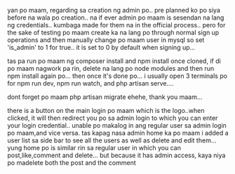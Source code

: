 yan po maam, regarding sa creation ng admin po.. pre planned ko po siya before na wala po creation.. na if ever admin po maam is sesendan na lang ng credentials.. kumbaga made for them na in the official process.. pero for the sake of testing po maam create ka na lang po through normal sign up operations and then manually change po maam user in mysql so set 'is_admin' to 1 for true.. it is set to 0 by default when signing up... 

tas pa run po maam ng composer install and npm install once cloned, if di po maam nagwork pa rin, delete na lang po node modules and then run npm install again po... then once it's done po... i usually open 3 terminals po for npm run dev, npm run watch, and php artisan serve.... 

dont forget po maam php artisan migrate ehehe, thank you maam...

there is a button on the main login po maam which is the logo..when clicked, it will then redirect you po sa admin login to which you can enter your login credential.. unable po makalog in ang regular user sa admin login po maam,and vice versa. tas kapag nasa admin home ka po maam i added a user list sa side bar to see all the users as well as delete and edit them... yung home po is similar rin sa regular user in which you can post,like,comment and delete... but because it has admin access, kaya niya po madelete both the post and the comment 